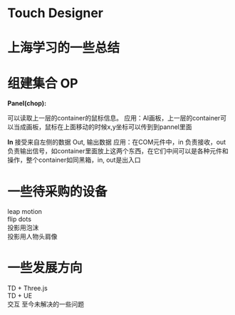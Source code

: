 # Touch Designer

# 上海学习的一些总结


# 组建集合 OP 
**Panel(chop):**

可以读取上一层的container的鼠标信息。
应用：AI画板，上一层的container可以当成画板，鼠标在上面移动的时候x,y坐标可以传到到pannel里面

**In**
接受来自左侧的数据
Out, 输出数据
应用：在COM元件中，in 负责接收，out负责输出信号，如container里面放上这两个东西，在它们中间可以是各种元件和操作，整个container如同黑箱，in, out是出入口

# 一些待采购的设备
leap motion  
flip dots  
投影用泡沫  
投影用人物头肩像


# 一些发展方向
TD + Three.js  
TD + UE  
交互
至今未解决的一些问题



